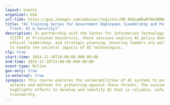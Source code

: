 ```yaml
---
layout: events
organizer: GSA
url-link: https://gsa.zoomgov.com/webinar/register/WN_96XLpWhwRY6bSDMWxe6cqw#/registration
title: "AI Training Series for Government Employees (Leadership and Policy
  Track: AI & Security)"
description: In partnership with the Center for Information Technology Policy
  (CITP) at Princeton University, these sessions explore AI policy development,
  ethical leadership, and strategic planning, ensuring leaders are well-prepared
  to handle the societal impacts of AI technologies.
clp: true
start-time: 2024-12-18T14:00:00.000-00:00
end-time: 2024-12-18T15:00:00.000-00:00
event-type: Online
gov-only: true
is-external: true
synopsis: This course explores the vulnerabilities of AI systems to potential
  attacks and methods for protecting against these threats. The session also
  highlights efforts to develop and identify AI that is reliable, safe, and
  trustworthy.
---
```


